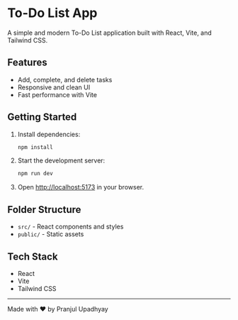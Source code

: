 # To-Do List App

A simple and modern To-Do List application built with React, Vite, and Tailwind CSS.

## Features
- Add, complete, and delete tasks
- Responsive and clean UI
- Fast performance with Vite

## Getting Started
1. Install dependencies:
	```sh
	npm install
	```
2. Start the development server:
	```sh
	npm run dev
	```
3. Open [http://localhost:5173](http://localhost:5173) in your browser.

## Folder Structure
- `src/` - React components and styles
- `public/` - Static assets

## Tech Stack
- React
- Vite
- Tailwind CSS

---
Made with ❤️ by Pranjul Upadhyay